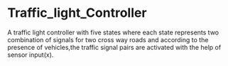 # Traffic_light_Controller
A traffic light controller with five states where each state represents two combination of signals for two cross way roads and according to the presence of vehicles,the traffic signal pairs are activated with the help of sensor input(x).
